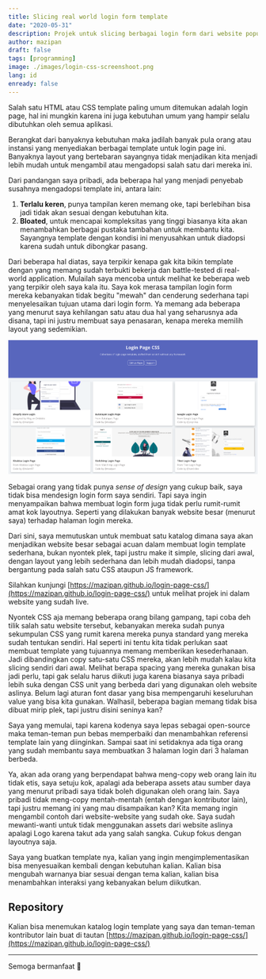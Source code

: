 ```yaml
---
title: Slicing real world login form template
date: "2020-05-31"
description: Projek untuk slicing berbagai login form dari website populer dari 0 tanpa framework CSS
author: mazipan
draft: false
tags: [programming]
image: ./images/login-css-screenshoot.png
lang: id
enready: false
---
```


Salah satu HTML atau CSS template paling umum ditemukan adalah login page, hal ini mungkin karena ini juga kebutuhan umum yang hampir selalu dibutuhkan oleh semua aplikasi.

Berangkat dari banyaknya kebutuhan maka jadilah banyak pula orang atau instansi yang menyediakan berbagai template untuk login page ini. Banyaknya layout yang bertebaran sayangnya tidak menjadikan kita menjadi lebih mudah untuk mengambil atau mengadopsi salah satu dari mereka ini.

Dari pandangan saya pribadi, ada beberapa hal yang menjadi penyebab susahnya mengadopsi template ini, antara lain:

1. **Terlalu keren**, punya tampilan keren memang oke, tapi berlebihan bisa jadi tidak akan sesuai dengan kebutuhan kita.
2. **Bloated**, untuk mencapai kompleksitas yang tinggi biasanya kita akan menambahkan berbagai pustaka tambahan untuk membantu kita. Sayangnya template dengan kondisi ini menyusahkan untuk diadopsi karena sudah untuk dibongkar pasang.

Dari beberapa hal diatas, saya terpikir kenapa gak kita bikin template dengan yang memang sudah terbukti bekerja dan battle-tested di real-world application. Mulailah saya mencoba untuk melihat ke beberapa web yang terpikir oleh saya kala itu. Saya kok merasa tampilan login form mereka kebanyakan tidak begitu "mewah" dan cenderung sederhana tapi menyelesaikan tujuan utama dari login form. Ya memang ada beberapa yang menurut saya kehilangan satu atau dua hal yang seharusnya ada disana, tapi ini justru membuat saya penasaran, kenapa mereka memilih layout yang sedemikian.

![Tampilan beranda login page css](./images/login-css-screenshoot.png)

Sebagai orang yang tidak punya *sense of design* yang cukup baik, saya tidak bisa mendesign login form saya sendiri. Tapi saya ingin menyampaikan bahwa membuat login form juga tidak perlu rumit-rumit amat kok layoutnya. Seperti yang dilakukan banyak website besar (menurut saya) terhadap halaman login mereka.

Dari sini, saya memutuskan untuk membuat satu katalog dimana saya akan menjadikan website besar sebagai acuan dalam membuat login template sederhana, bukan nyontek plek, tapi justru make it simple, slicing dari awal, dengan layout yang lebih sederhana dan lebih mudah diadopsi, tanpa bergantung pada salah satu CSS ataupun JS framework.

Silahkan kunjungi [https://mazipan.github.io/login-page-css/](https://mazipan.github.io/login-page-css/) untuk melihat projek ini dalam website yang sudah live.

Nyontek CSS aja memang beberapa orang bilang gampang, tapi coba deh tilik salah satu website tersebut, kebanyakan mereka sudah punya sekumpulan CSS yang rumit karena mereka punya standard yang mereka sudah tentukan sendiri. Hal seperti ini tentu kita tidak perlukan saat membuat template yang tujuannya memang memberikan kesederhanaan. Jadi dibandingkan copy satu-satu CSS mereka, akan lebih mudah kalau kita slicing sendiri dari awal. Melihat berapa spacing yang mereka gunakan bisa jadi perlu, tapi gak selalu harus diikuti juga karena biasanya saya pribadi lebih suka dengan CSS unit yang berbeda dari yang digunakan oleh website aslinya. Belum lagi aturan font dasar yang bisa mempengaruhi keseluruhan value yang bisa kita gunakan. Walhasil, beberapa bagian memang tidak bisa dibuat mirip plek, tapi justru disini seninya kan?

Saya yang memulai, tapi karena kodenya saya lepas sebagai open-source maka teman-teman pun bebas memperbaiki dan menambahkan referensi template lain yang diinginkan. Sampai saat ini setidaknya ada tiga orang yang sudah membantu saya membuatkan 3 halaman login dari 3 halaman berbeda.

Ya, akan ada orang yang berpendapat bahwa meng-copy web orang lain itu tidak etis, saya setuju kok, apalagi ada beberapa assets atau sumber daya yang menurut pribadi saya tidak boleh digunakan oleh orang lain. Saya pribadi tidak meng-copy mentah-mentah (entah dengan kontributor lain), tapi justru memang ini yang mau disampaikan kan? Kita memang ingin mengambil contoh dari website-website yang sudah oke. Saya sudah mewanti-wanti untuk tidak menggunakan assets dari website aslinya apalagi Logo karena takut ada yang salah sangka. Cukup fokus dengan layoutnya saja.

Saya yang buatkan template nya, kalian yang ingin mengimplementasikan bisa menyesuaikan kembali dengan kebutuhan kalian. Kalian bisa mengubah warnanya biar sesuai dengan tema kalian, kalian bisa menambahkan interaksi yang kebanyakan belum diikutkan.

## Repository

Kalian bisa menemukan katalog login template yang saya dan teman-teman kontributor lain buat di tautan [https://mazipan.github.io/login-page-css/](https://mazipan.github.io/login-page-css/)

---

Semoga bermanfaat 🙏